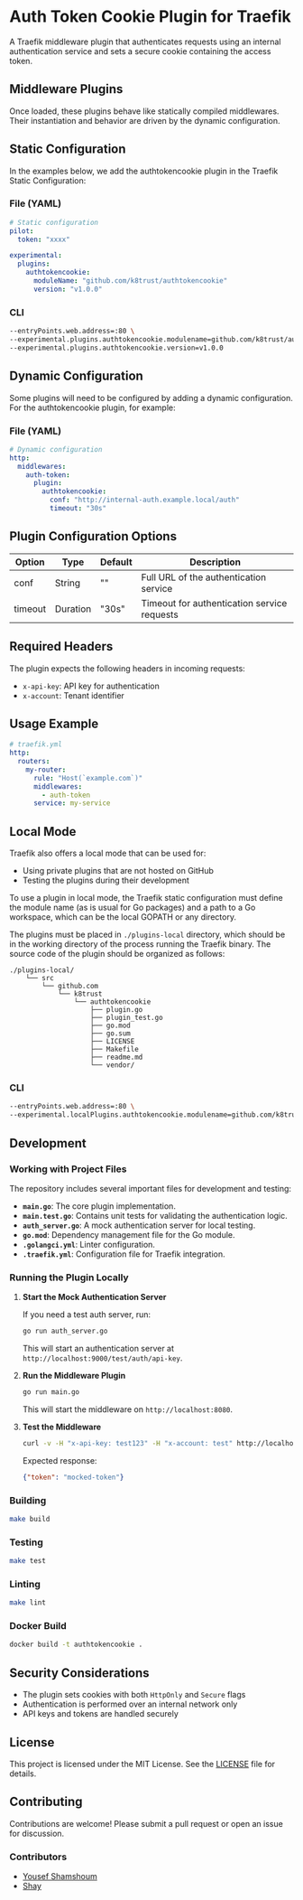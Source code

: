 # Auth Token Cookie Plugin for Traefik

A Traefik middleware plugin that authenticates requests using an internal authentication service and sets a secure cookie containing the access token.

## Middleware Plugins

Once loaded, these plugins behave like statically compiled middlewares. Their instantiation and behavior are driven by the dynamic configuration.

## Static Configuration

In the examples below, we add the authtokencookie plugin in the Traefik Static Configuration:

### File (YAML)

```yaml
# Static configuration
pilot:
  token: "xxxx"

experimental:
  plugins:
    authtokencookie:
      moduleName: "github.com/k8trust/authtokencookie"
      version: "v1.0.0"
```

### CLI

```bash
--entryPoints.web.address=:80 \
--experimental.plugins.authtokencookie.modulename=github.com/k8trust/authtokencookie \
--experimental.plugins.authtokencookie.version=v1.0.0
```

## Dynamic Configuration

Some plugins will need to be configured by adding a dynamic configuration. For the authtokencookie plugin, for example:

### File (YAML)

```yaml
# Dynamic configuration
http:
  middlewares:
    auth-token:
      plugin:
        authtokencookie:
          conf: "http://internal-auth.example.local/auth"
          timeout: "30s"
```

## Plugin Configuration Options

| Option   | Type     | Default | Description                                    |
|----------|----------|---------|------------------------------------------------|
| conf     | String   | ""      | Full URL of the authentication service         |
| timeout  | Duration | "30s"   | Timeout for authentication service requests    |

## Required Headers

The plugin expects the following headers in incoming requests:

- `x-api-key`: API key for authentication
- `x-account`: Tenant identifier

## Usage Example

```yaml
# traefik.yml
http:
  routers:
    my-router:
      rule: "Host(`example.com`)"
      middlewares:
        - auth-token
      service: my-service
```

## Local Mode

Traefik also offers a local mode that can be used for:

- Using private plugins that are not hosted on GitHub
- Testing the plugins during their development

To use a plugin in local mode, the Traefik static configuration must define the module name (as is usual for Go packages) and a path to a Go workspace, which can be the local GOPATH or any directory.

The plugins must be placed in `./plugins-local` directory, which should be in the working directory of the process running the Traefik binary. The source code of the plugin should be organized as follows:

```plaintext
./plugins-local/
    └── src
        └── github.com
            └── k8trust
                └── authtokencookie
                    ├── plugin.go
                    ├── plugin_test.go
                    ├── go.mod
                    ├── go.sum
                    ├── LICENSE
                    ├── Makefile
                    ├── readme.md
                    └── vendor/
```

### CLI

```bash
--entryPoints.web.address=:80 \
--experimental.localPlugins.authtokencookie.modulename=github.com/k8trust/authtokencookie
```

## Development

### Working with Project Files

The repository includes several important files for development and testing:

- **`main.go`**: The core plugin implementation.
- **`main.test.go`**: Contains unit tests for validating the authentication logic.
- **`auth_server.go`**: A mock authentication server for local testing.
- **`go.mod`**: Dependency management file for the Go module.
- **`.golangci.yml`**: Linter configuration.
- **`.traefik.yml`**: Configuration file for Traefik integration.

### Running the Plugin Locally

1. **Start the Mock Authentication Server**

   If you need a test auth server, run:
   ```sh
   go run auth_server.go
   ```
   This will start an authentication server at `http://localhost:9000/test/auth/api-key`.

2. **Run the Middleware Plugin**
   ```sh
   go run main.go
   ```
   This will start the middleware on `http://localhost:8080`.

3. **Test the Middleware**
   ```sh
   curl -v -H "x-api-key: test123" -H "x-account: test" http://localhost:8080
   ```
   Expected response:
   ```json
   {"token": "mocked-token"}
   ```

### Building

```bash
make build
```

### Testing

```bash
make test
```

### Linting

```bash
make lint
```

### Docker Build

```bash
docker build -t authtokencookie .
```

## Security Considerations

- The plugin sets cookies with both `HttpOnly` and `Secure` flags
- Authentication is performed over an internal network only
- API keys and tokens are handled securely

## License

This project is licensed under the MIT License. See the [LICENSE](LICENSE) file for details.

## Contributing

Contributions are welcome! Please submit a pull request or open an issue for discussion.

### Contributors

- [Yousef Shamshoum](https://github.com/yousef-shamshoum)
- [Shay](https://github.com/shay)

